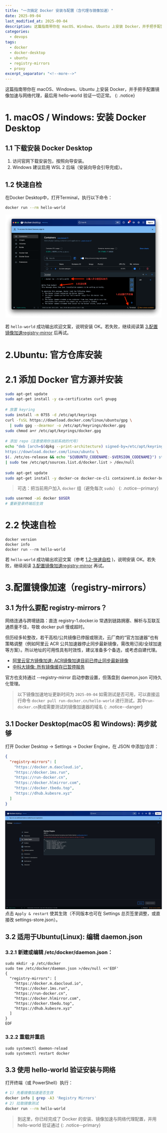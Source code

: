 ```yaml
---
title: "一次搞定 Docker 安装与配置（含代理与镜像加速）"
date: 2025-09-04
last_modified_at: 2025-09-04
description: 这篇指南带你在 macOS、Windows、Ubuntu 上安装 Docker，并手把手配置镜像加速与网络代理，最后用 hello-world 验证一切正常。
categories:
  - devops
tags:
  - docker
  - docker-desktop
  - ubuntu
  - registry-mirrors
  - proxy
excerpt_separator: "<!--more-->"
---
```


这篇指南带你在 macOS、Windows、Ubuntu 上安装 Docker，并手把手配置镜像加速与网络代理，最后用 hello-world 验证一切正常。
{: .notice}
<!--more-->

# 1. macOS / Windows: 安装 Docker Desktop
## 1.1 下载安装 Docker Desktop
1. 访问官网下载安装包，按照向导安装。
2. Windows 建议启用 WSL 2 后端（安装向导会引导完成）。

## 1.2 快速自检
在Docker Desktop中，打开Terminal，执行以下命令：
```bash
docker run --rm hello-world
```
![docker-open-termianl](/assets/images/2025/09/04/docker-open-termianl.png)

若 `hello-world` 成功输出欢迎文案，说明安装 OK。若失败，继续阅读第 [3.配置镜像加速registry-mirror](#3配置镜像加速registry-mirrors) 后再试。


# 2.Ubuntu: 官方仓库安装
# 2.1 添加 Docker 官方源并安装
```bash
sudo apt-get update
sudo apt-get install -y ca-certificates curl gnupg

# 放置 keyring
sudo install -m 0755 -d /etc/apt/keyrings
curl -fsSL https://download.docker.com/linux/ubuntu/gpg \
  | sudo gpg --dearmor -o /etc/apt/keyrings/docker.gpg
sudo chmod a+r /etc/apt/keyrings/docker.gpg

# 添加 repo（注意使用你当前系统的代号）
echo "deb [arch=$(dpkg --print-architecture) signed-by=/etc/apt/keyrings/docker.gpg] \
https://download.docker.com/linux/ubuntu \
$(. /etc/os-release && echo "${UBUNTU_CODENAME:-$VERSION_CODENAME}") stable" \
| sudo tee /etc/apt/sources.list.d/docker.list > /dev/null

sudo apt-get update
sudo apt-get install -y docker-ce docker-ce-cli containerd.io docker-buildx-plugin docker-compose-plugin
```

> 可选：把当前用户加入 `docker` 组（避免每次 `sudo`）
{: .notice--primary}

```bash
sudo usermod -aG docker $USER
# 重新登录终端后生效
```

# 2.2 快速自检
```
docker version
docker info
docker run --rm hello-world
```
若 `hello-world` 成功输出欢迎文案（参考 [1.2-快速自检](#12-快速自检) )，说明安装 OK。若失败，继续阅读 [3.配置镜像加速registry-mirror](#3配置镜像加速registry-mirrors) 再试。


# 3.配置镜像加速（registry-mirrors）
## 3.1 为什么要配 registry-mirrors？
网络连通与跨境链路：直连 registry-1.docker.io 常遇到链路拥塞、解析与互联互通质量不佳，导致 docker pull 慢或超时。

但历经多轮整改，若干高校/公共镜像已停服或限流，云厂商的“官方加速器”也有策略调整（例如阿里云 ACR 公共加速器停止同步最新镜像，需改用订阅/全球加速等方案）。所以地址的可用性具有时效性，建议准备多个备选，或考虑自建代理。
- [阿里云官方镜像加速: ACR镜像加速目前已停止同步最新镜像](https://help.aliyun.com/zh/acr/user-guide/accelerate-the-pulls-of-docker-official-images)
- [中科大镜像: 所有镜像缓存已暂停服务](https://mirrors.ustc.edu.cn/help/dockerhub.html)

官方也支持通过 --registry-mirror 启动参数设置，但落盘到 daemon.json 可持久化管理。

> 以下镜像加速地址更新时间为 `2025-09-04` 如需测试是否可用，可以直接运行命令 `docker pull run-docker.cn/hello-world` 进行测试，其中`run-docker.cn`换成需要测试的镜像加速器的域名
{: .notice--danger}

## 3.1 Docker Desktop(macOS 和 Windows): 两步就够
打开 Docker Desktop → Settings → Docker Engine，在 JSON 中添加/合并：
```json
{
  "registry-mirrors": [
    "https://docker.m.daocloud.io",
    "https://docker.1ms.run",
    "https://run-docker.cn",
    "https://docker.hlmirror.com",
    "https://docker.tbedu.top",
    "https://dhub.kubesre.xyz"
  ]
}
```
![docker-open-termianl](/assets/images/2025/09/04/docker-engine-set-registry-mirrors.jpg)
点击 `Apply & restart` 使其生效（不同版本也可在 Settings 总页签里调整，或直接改 settings-store.json）。

## 3.2 适用于Ubuntu(Linux): 编辑 daemon.json
### 3.2.1 新建或编辑 /etc/docker/daemon.json：
```
sudo mkdir -p /etc/docker
sudo tee /etc/docker/daemon.json >/dev/null <<'EOF'
{
  "registry-mirrors": [
    "https://docker.m.daocloud.io",
    "https://docker.1ms.run",
    "https://run-docker.cn",
    "https://docker.hlmirror.com",
    "https://docker.tbedu.top",
    "https://dhub.kubesre.xyz"
  ]
}
EOF
```
### 3.2.2 重载并重启
```shell
sudo systemctl daemon-reload
sudo systemctl restart docker
```

## 3.3 使用 hello-world 验证安装与网络
打开终端（或 PowerShell）执行：
```bash
# 1) 先看镜像加速是否生效
docker info | grep -A3 'Registry Mirrors'
# 2) 拉取镜像测试
docker run --rm hello-world
```


> 到这里，你已经完成了 Docker 的安装、镜像加速与网络代理配置，并用 hello-world 验证通过
{: .notice--primary}